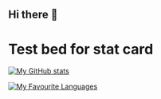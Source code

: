 ## Hi there 👋

# Test bed for stat card
[![My GitHub stats](https://github-readme-stats.vercel.app/api?username=dat-pudding&show_icons=true&bg_color=90,000000,990000&text_color=990000&icon_color=555555&title_color=888888&border_color=FF0000&border_radius=10&include_all_commits=true&show=reviews,prs_merged_percentage&hide=stars,prs,contribs&rank_icon=percentile)](https://github.com/dat-pudding/github-readme-stats)

[![My Favourite Languages](https://github-readme-stats.vercel.app/api/top-langs/?username=dat-pudding&layout=compact&exlude_repo=DLLmaker)](https://github.com/dat-pudding/github-readme-stats)
<!--
**Dat-Pudding/Dat-Pudding** is a ✨ _special_ ✨ repository because its `README.md` (this file) appears on your GitHub profile.

Here are some ideas to get you started:

- 🔭 I’m currently working on ...
- 🌱 I’m currently learning ...
- 👯 I’m looking to collaborate on ...
- 🤔 I’m looking for help with ...
- 💬 Ask me about ...
- 📫 How to reach me: ...
- 😄 Pronouns: ...
- ⚡ Fun fact: ...
-->
